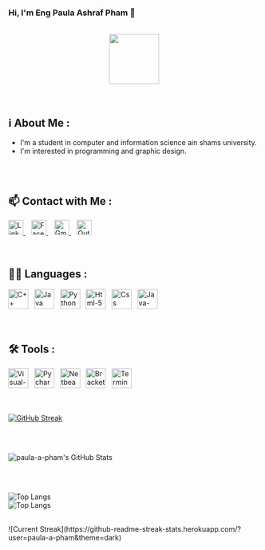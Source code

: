 ### Hi, I'm Eng Paula Ashraf Pham 👋

<!--
**paula-ashraf/Paula-Ashraf** is a ✨ _special_ ✨ repository because its `README.md` (this file) appears on your GitHub profile.

Here are some ideas to get you started:

- 🔭 I’m currently working on ...
- 🌱 I’m currently learning ...
- 👯 I’m looking to collaborate on ...
- 🤔 I’m looking for help with ...
- 💬 Ask me about ...
- 📫 How to reach me: ...
- 😄 Pronouns: ...
- ⚡ Fun fact: ...
-->
<br>

<div id="header" align="center">
  <img src="https://cdn-icons-png.flaticon.com/512/1688/1688451.png" width="100"/>
</div>

<br>
<br>
  
## ℹ️ About Me :
- I'm a student in computer and information science ain shams university.
- I'm interested in programming and graphic design.

<br>
<br>

## 📫 Contact with Me :
<div id="badges">
  <a href="https://www.linkedin.com/in/paula-ashraf-509640240?lipi=urn%3Ali%3Apage%3Ad_flagship3_profile_view_base_contact_details%3Bf4tvNje%2BT8qwadY%2FK2uMTg%3D%3D" target="_blank">
    <img src="https://cdn-icons.flaticon.com/png/512/3536/premium/3536505.png?token=exp=1654084018~hmac=255a34d619dad02c44d98500c03a0729" alt="Linkedin" width="30" height="30"/>
  </a>&nbsp;&nbsp;
  <a href="https://www.facebook.com/paulaashraffamm/" target="_blank">
    <img src="https://cdn-icons-png.flaticon.com/512/733/733547.png" alt="Facebook" width="30" height="30"/>
  </a>&nbsp;&nbsp;
  <a href="mailto:paulaashraffamm@gmail.com" target="_blank">
    <img src="https://cdn-icons.flaticon.com/png/512/2875/premium/2875435.png?token=exp=1654084052~hmac=4d5ea0e8aca9934d4b5e5d3e2971969d" alt="Gmail" width="30" height="30"/>
  </a>&nbsp;&nbsp;
  <a href="mailto:paulaashraffamm@outlook.com" target="_blank">
    <img src="https://cdn-icons-png.flaticon.com/512/732/732223.png" alt="Outlook" width="30" height="30"/>
  </a>
</div>

<br>
<br>

## 👨‍💻 Languages :

<div>
  <img src="https://cdn-icons-png.flaticon.com/512/6132/6132222.png" title="C++" alt="C++" width="40" height="40"/>&nbsp;&nbsp;
  <img src="https://cdn-icons-png.flaticon.com/512/5968/5968282.png" title="Java" alt="Java" width="40" height="40"/>&nbsp;&nbsp;
  <img src="https://cdn-icons-png.flaticon.com/512/5968/5968350.png" title="Python" alt="Python" width="40" height="40"/>&nbsp;&nbsp;
  <img src="https://cdn-icons-png.flaticon.com/512/174/174854.png" title="Html-5" alt="Html-5" width="40" height="40"/>&nbsp;&nbsp;
  <img src="https://cdn-icons-png.flaticon.com/512/732/732190.png" title="Css" alt="Css" width="40" height="40"/>&nbsp;&nbsp;
  <img src="https://cdn-icons-png.flaticon.com/512/5968/5968292.png" title="Java-Script" alt="Java-Script" width="40" height="40"/>&nbsp;&nbsp;
</div>

<br>
<br>

  
## :hammer_and_wrench: Tools :

<div>
  <img src="https://upload.wikimedia.org/wikipedia/commons/thumb/5/59/Visual_Studio_Icon_2019.svg/800px-Visual_Studio_Icon_2019.svg.png" title="Visual-Studio" alt="Visual-Studio" width="40" height="40"/>&nbsp;&nbsp;
  <img src="https://upload.wikimedia.org/wikipedia/commons/thumb/1/1d/PyCharm_Icon.svg/800px-PyCharm_Icon.svg.png" title="Pycharm" alt="Pycharm" width="40" height="40"/>&nbsp;&nbsp;
  <img src="https://netbeans.apache.org/images/apache-netbeans.svg" title="Netbeans" alt="Netbeans" width="40" height="40"/>&nbsp;&nbsp;
  <img src="https://upload.wikimedia.org/wikipedia/commons/thumb/4/4c/Brackets_Icon.svg/800px-Brackets_Icon.svg.png" title="Brackets" alt="Brackets" width="40" height="40"/>&nbsp;&nbsp;
  <img src="https://cdn-icons-png.flaticon.com/512/7207/7207841.png" title="Terminal" alt="Terminal" width="40" height="40"/>&nbsp;&nbsp;
</div>

<br>
<br>

[![GitHub Streak](http://github-readme-streak-stats.herokuapp.com?user=paula-ashraf&theme=dark&background=000000)](https://git.io/streak-stats)

<br>
<br>

![paula-a-pham's GitHub Stats](https://github-readme-stats.vercel.app/api?username=paula-a-pham&show_icons=true&locale=en&title_color=ff0000&icon_color=ff0000&text_color=ffffff&bg_color=151515)

<br>
<br>

![Top Langs](https://github-readme-stats.vercel.app/api/top-langs/?username=paula-a-pham&layout=compact&theme=dark)
<br>
![Top Langs](https://github-readme-stats.vercel.app/api/top-langs/?username=paula-a-pham&theme=tokyonight)

<br>
![Current Streak](https://github-readme-streak-stats.herokuapp.com/?user=paula-a-pham&theme=dark)
